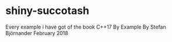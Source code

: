 # shiny-succotash
Every example i have got of the book C++17 By Example By Stefan Björnander February 2018
